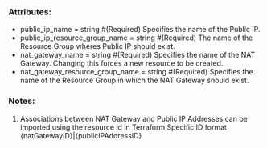 ### Attributes: ###
- public_ip_name                  = string   #(Required) Specifies the name of the Public IP. 
- public_ip_resource_group_name   = string   #(Required) The name of the Resource Group wheres Public IP should exist.
- nat_gateway_name                = string   #(Required) Specifies the name of the NAT Gateway. Changing this forces a new resource to be created.
- nat_gateway_resource_group_name = string   #(Required) Specifies the name of the Resource Group in which the NAT Gateway should exist.

### Notes: ###
1. Associations between NAT Gateway and Public IP Addresses can be imported using the resource id in Terraform Specific ID format {natGatewayID}|{publicIPAddressID} 
